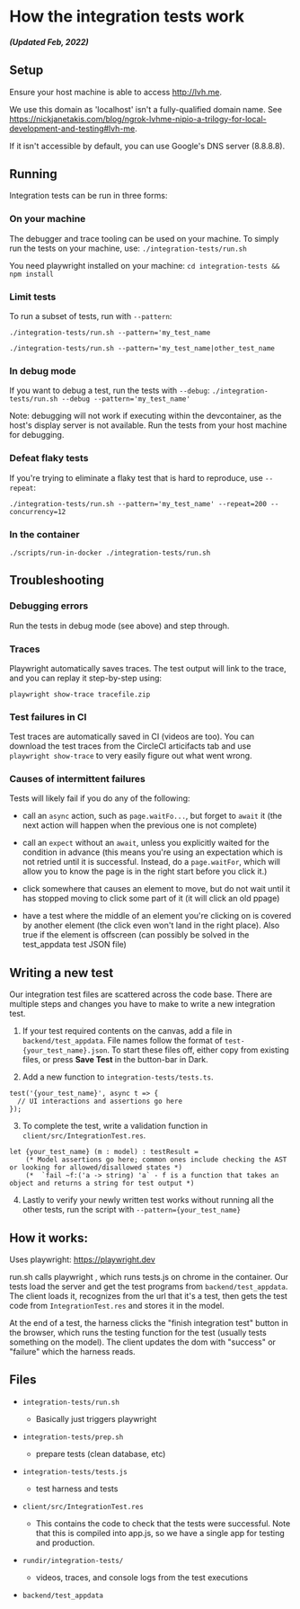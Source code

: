 # How the integration tests work

##### (Updated Feb, 2022)

## Setup

Ensure your host machine is able to access http://lvh.me.

We use this domain as 'localhost' isn't a fully-qualified domain name. See https://nickjanetakis.com/blog/ngrok-lvhme-nipio-a-trilogy-for-local-development-and-testing#lvh-me.

If it isn't accessible by default, you can use Google's DNS server (8.8.8.8).

## Running

Integration tests can be run in three forms:

### On your machine

The debugger and trace tooling can be used on your machine. To simply run the tests on your machine, use:
`./integration-tests/run.sh `

You need playwright installed on your machine:
`cd integration-tests && npm install`

### Limit tests

To run a subset of tests, run with `--pattern`:

`./integration-tests/run.sh --pattern='my_test_name`

`./integration-tests/run.sh --pattern='my_test_name|other_test_name`

### In debug mode

If you want to debug a test, run the tests
with `--debug`:
`./integration-tests/run.sh --debug --pattern='my_test_name'`

Note: debugging will not work if executing within the devcontainer, as the host's display server is not available.
Run the tests from your host machine for debugging.

### Defeat flaky tests

If you're trying to eliminate a flaky test that is hard to reproduce, use `--repeat`:

`./integration-tests/run.sh --pattern='my_test_name' --repeat=200 --concurrency=12`

### In the container

`./scripts/run-in-docker ./integration-tests/run.sh`

## Troubleshooting

### Debugging errors

Run the tests in debug mode (see above) and step through.

### Traces

Playwright automatically saves traces. The test output will link to the trace, and you can replay it step-by-step using:

`playwright show-trace tracefile.zip`

### Test failures in CI

Test traces are automatically saved in CI (videos are too). You can download the test traces from the CircleCI articifacts tab and use `playwright show-trace` to very easily figure out what went wrong.

### Causes of intermittent failures

Tests will likely fail if you do any of the following:

- call an `async` action, such as `page.waitFo...`, but forget to `await` it (the
  next action will happen when the previous one is not complete)

- call an `expect` without an `await`, unless you explicitly waited for the condition
  in advance (this means you're using an expectation which is not retried until it is
  successful. Instead, do a `page.waitFor`, which will allow you to know the page is in
  the right start before you click it.)

- click somewhere that causes an element to move, but do not wait until it has
  stopped moving to click some part of it (it will click an old ppage)

- have a test where the middle of an element you're clicking on is covered by another
  element (the click even won't land in the right place). Also true if the element is offscreen (can possibly be solved in the test_appdata test JSON file)

## Writing a new test

Our integration test files are scattered across the code base. There are multiple steps and changes you have to make to write a new integration test.

1. If your test required contents on the canvas, add a file in `backend/test_appdata`. File names follow the format of `test-{your_test_name}.json`. To start these files off, either copy from existing files, or press **Save Test** in the button-bar in Dark.

2. Add a new function to `integration-tests/tests.ts`.

```
test('{your_test_name}', async t => {
  // UI interactions and assertions go here
});
```

3. To complete the test, write a validation function in `client/src/IntegrationTest.res`.

```
let {your_test_name} (m : model) : testResult =
    (* Model assertions go here; common ones include checking the AST or looking for allowed/disallowed states *)
    (*  `fail ~f:('a -> string) 'a` - f is a function that takes an object and returns a string for test output *)
```

4. Lastly to verify your newly written test works without running all the other tests, run the script with `--pattern={your_test_name}`

## How it works:

Uses playwright: https://playwright.dev

run.sh calls playwright , which runs tests.js on chrome in the container. Our
tests load the server and get the test programs from `backend/test_appdata`.
The client loads it, recognizes from the url that it's a test, then gets the test code
from `IntegrationTest.res` and stores it in the model.

At the end of a test, the harness clicks the "finish integration test"
button in the browser, which runs the testing function for the test
(usually tests something on the model). The client updates the dom with
"success" or "failure" which the harness reads.

## Files

- `integration-tests/run.sh`

  - Basically just triggers playwright

- `integration-tests/prep.sh`

  - prepare tests (clean database, etc)

- `integration-tests/tests.js`

  - test harness and tests

- `client/src/IntegrationTest.res`

  - This contains the code to check that the tests were successful.
    Note that this is compiled into app.js, so we have a
    single app for testing and production.

- `rundir/integration-tests/`

  - videos, traces, and console logs from the test executions

- `backend/test_appdata`